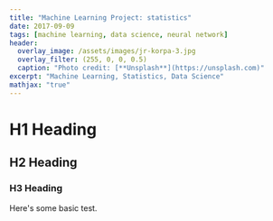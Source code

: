 ```yaml
---
title: "Machine Learning Project: statistics"
date: 2017-09-09
tags: [machine learning, data science, neural network]
header:
  overlay_image: /assets/images/jr-korpa-3.jpg
  overlay_filter: (255, 0, 0, 0.5)
  caption: "Photo credit: [**Unsplash**](https://unsplash.com)"
excerpt: "Machine Learning, Statistics, Data Science"
mathjax: "true"
---
```


# H1 Heading

## H2 Heading

### H3 Heading

Here's some basic test.